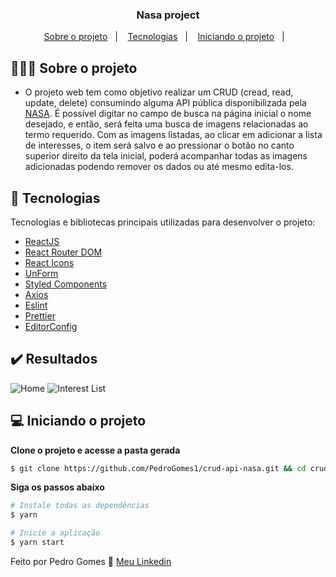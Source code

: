 <h3 align="center">
  Nasa project
</h3>

<p align="center">
  <a href="#-sobre-o-projeto">Sobre o projeto</a>&nbsp;&nbsp;&nbsp;|&nbsp;&nbsp;&nbsp;
  <a href="#-tecnologias">Tecnologias</a>&nbsp;&nbsp;&nbsp;|&nbsp;&nbsp;&nbsp;
  <a href="#-iniciando-o-projeto">Iniciando o projeto</a>&nbsp;&nbsp;&nbsp;|&nbsp;&nbsp;&nbsp;
</p>

## 👨🏻‍💻 Sobre o projeto

- O projeto web tem como objetivo realizar um CRUD (cread, read, update, delete) consumindo alguma API pública disponibilizada pela [NASA](https://api.nasa.gov/). É possível digitar no campo de busca na página inicial o nome desejado, e então, será feita uma busca de imagens relacionadas ao termo requerido. Com as imagens listadas, ao clicar em adicionar a lista de interesses, o item será salvo e ao pressionar o botão no canto superior direito da tela inicial, poderá acompanhar todas as imagens adicionadas podendo remover os dados ou até mesmo edita-los.

## 🚀 Tecnologias

Tecnologias e bibliotecas principais utilizadas para desenvolver o projeto:

- [ReactJS](https://reactjs.org/)
- [React Router DOM](https://reacttraining.com/react-router/)
- [React Icons](https://react-icons.netlify.com/#/)
- [UnForm](https://www.npmjs.com/package/@rocketseat/unform)
- [Styled Components](https://styled-components.com/)
- [Axios](https://github.com/axios/axios)
- [Eslint](https://eslint.org/)
- [Prettier](https://prettier.io/)
- [EditorConfig](https://editorconfig.org/)

## :heavy_check_mark: Resultados

<img alt="Home" src="https://user-images.githubusercontent.com/45200253/86542773-0e06a880-beef-11ea-8797-cfcb2b284159.png"/>
<img alt="Interest List" src="https://user-images.githubusercontent.com/45200253/86542749-d3047500-beee-11ea-82e4-718920a85b55.png"/>

## 💻 Iniciando o projeto

**Clone o projeto e acesse a pasta gerada**

```bash
$ git clone https://github.com/PedroGomes1/crud-api-nasa.git && cd crud-api-nasa
```

**Siga os passos abaixo**

```bash
# Instale todas as dependências
$ yarn

# Inicie a aplicação
$ yarn start
```

Feito por Pedro Gomes 👋 [Meu Linkedin](https://www.linkedin.com/in/pedro-henrique-gomes-barbosa-667766178/)
